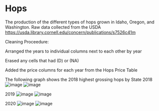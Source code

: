 # Hops

The production of the different types of hops grown in Idaho, Oregon, and Washington. 
 Raw data collected from the USDA https://usda.library.cornell.edu/concern/publications/s7526c41m

Cleaning Proceedure:

Arranged the years to individual columns next to each other by year

Erased any cells that had (D) or (NA)

Added the price columns for each year from the Hops Price Table

The following graph shows the 2018 highest grossing hops by State
2018
![image](https://user-images.githubusercontent.com/61097093/114653320-a4e16c00-9c9c-11eb-877a-13db99b28ce7.png)
![image](https://user-images.githubusercontent.com/61097093/114653340-aca11080-9c9c-11eb-88a1-2a1004e1cbf5.png)

2019
![image](https://user-images.githubusercontent.com/61097093/114653362-bb87c300-9c9c-11eb-9c08-59d832beb0bf.png)
![image](https://user-images.githubusercontent.com/61097093/114653372-c2163a80-9c9c-11eb-8534-89d6c03be63a.png)

2020
![image](https://user-images.githubusercontent.com/61097093/114653388-cb070c00-9c9c-11eb-9396-ff41e2ca8731.png)
![image](https://user-images.githubusercontent.com/61097093/114653397-cfcbc000-9c9c-11eb-8bdd-0643133f9868.png)

